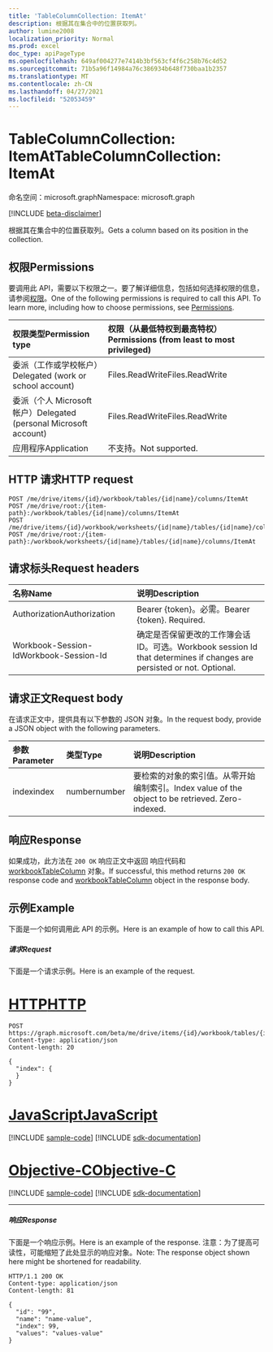 ```yaml
---
title: 'TableColumnCollection: ItemAt'
description: 根据其在集合中的位置获取列。
author: lumine2008
localization_priority: Normal
ms.prod: excel
doc_type: apiPageType
ms.openlocfilehash: 649af004277e7414b3bf563cf4f6c258b76c4d52
ms.sourcegitcommit: 71b5a96f14984a76c386934b648f730baa1b2357
ms.translationtype: MT
ms.contentlocale: zh-CN
ms.lasthandoff: 04/27/2021
ms.locfileid: "52053459"
---
```

# <a name="tablecolumncollection-itemat"></a><span data-ttu-id="f9d8a-103">TableColumnCollection: ItemAt</span><span class="sxs-lookup"><span data-stu-id="f9d8a-103">TableColumnCollection: ItemAt</span></span>

<span data-ttu-id="f9d8a-104">命名空间：microsoft.graph</span><span class="sxs-lookup"><span data-stu-id="f9d8a-104">Namespace: microsoft.graph</span></span>

[!INCLUDE [beta-disclaimer](../../includes/beta-disclaimer.md)]

<span data-ttu-id="f9d8a-105">根据其在集合中的位置获取列。</span><span class="sxs-lookup"><span data-stu-id="f9d8a-105">Gets a column based on its position in the collection.</span></span>
## <a name="permissions"></a><span data-ttu-id="f9d8a-106">权限</span><span class="sxs-lookup"><span data-stu-id="f9d8a-106">Permissions</span></span>
<span data-ttu-id="f9d8a-p101">要调用此 API，需要以下权限之一。要了解详细信息，包括如何选择权限的信息，请参阅[权限](/graph/permissions-reference)。</span><span class="sxs-lookup"><span data-stu-id="f9d8a-p101">One of the following permissions is required to call this API. To learn more, including how to choose permissions, see [Permissions](/graph/permissions-reference).</span></span>

|<span data-ttu-id="f9d8a-109">权限类型</span><span class="sxs-lookup"><span data-stu-id="f9d8a-109">Permission type</span></span>      | <span data-ttu-id="f9d8a-110">权限（从最低特权到最高特权）</span><span class="sxs-lookup"><span data-stu-id="f9d8a-110">Permissions (from least to most privileged)</span></span>              |
|:--------------------|:---------------------------------------------------------|
|<span data-ttu-id="f9d8a-111">委派（工作或学校帐户）</span><span class="sxs-lookup"><span data-stu-id="f9d8a-111">Delegated (work or school account)</span></span> | <span data-ttu-id="f9d8a-112">Files.ReadWrite</span><span class="sxs-lookup"><span data-stu-id="f9d8a-112">Files.ReadWrite</span></span>    |
|<span data-ttu-id="f9d8a-113">委派（个人 Microsoft 帐户）</span><span class="sxs-lookup"><span data-stu-id="f9d8a-113">Delegated (personal Microsoft account)</span></span> | <span data-ttu-id="f9d8a-114">Files.ReadWrite</span><span class="sxs-lookup"><span data-stu-id="f9d8a-114">Files.ReadWrite</span></span>    |
|<span data-ttu-id="f9d8a-115">应用程序</span><span class="sxs-lookup"><span data-stu-id="f9d8a-115">Application</span></span> | <span data-ttu-id="f9d8a-116">不支持。</span><span class="sxs-lookup"><span data-stu-id="f9d8a-116">Not supported.</span></span> |

## <a name="http-request"></a><span data-ttu-id="f9d8a-117">HTTP 请求</span><span class="sxs-lookup"><span data-stu-id="f9d8a-117">HTTP request</span></span>
<!-- { "blockType": "ignored" } -->
```http
POST /me/drive/items/{id}/workbook/tables/{id|name}/columns/ItemAt
POST /me/drive/root:/{item-path}:/workbook/tables/{id|name}/columns/ItemAt
POST /me/drive/items/{id}/workbook/worksheets/{id|name}/tables/{id|name}/columns/ItemAt
POST /me/drive/root:/{item-path}:/workbook/worksheets/{id|name}/tables/{id|name}/columns/ItemAt

```
## <a name="request-headers"></a><span data-ttu-id="f9d8a-118">请求标头</span><span class="sxs-lookup"><span data-stu-id="f9d8a-118">Request headers</span></span>
| <span data-ttu-id="f9d8a-119">名称</span><span class="sxs-lookup"><span data-stu-id="f9d8a-119">Name</span></span>       | <span data-ttu-id="f9d8a-120">说明</span><span class="sxs-lookup"><span data-stu-id="f9d8a-120">Description</span></span>|
|:---------------|:----------|
| <span data-ttu-id="f9d8a-121">Authorization</span><span class="sxs-lookup"><span data-stu-id="f9d8a-121">Authorization</span></span>  | <span data-ttu-id="f9d8a-p102">Bearer {token}。必需。</span><span class="sxs-lookup"><span data-stu-id="f9d8a-p102">Bearer {token}. Required.</span></span> |
| <span data-ttu-id="f9d8a-124">Workbook-Session-Id</span><span class="sxs-lookup"><span data-stu-id="f9d8a-124">Workbook-Session-Id</span></span>  | <span data-ttu-id="f9d8a-p103">确定是否保留更改的工作簿会话 ID。可选。</span><span class="sxs-lookup"><span data-stu-id="f9d8a-p103">Workbook session Id that determines if changes are persisted or not. Optional.</span></span>|

## <a name="request-body"></a><span data-ttu-id="f9d8a-127">请求正文</span><span class="sxs-lookup"><span data-stu-id="f9d8a-127">Request body</span></span>
<span data-ttu-id="f9d8a-128">在请求正文中，提供具有以下参数的 JSON 对象。</span><span class="sxs-lookup"><span data-stu-id="f9d8a-128">In the request body, provide a JSON object with the following parameters.</span></span>

| <span data-ttu-id="f9d8a-129">参数</span><span class="sxs-lookup"><span data-stu-id="f9d8a-129">Parameter</span></span>    | <span data-ttu-id="f9d8a-130">类型</span><span class="sxs-lookup"><span data-stu-id="f9d8a-130">Type</span></span>   |<span data-ttu-id="f9d8a-131">说明</span><span class="sxs-lookup"><span data-stu-id="f9d8a-131">Description</span></span>|
|:---------------|:--------|:----------|
|<span data-ttu-id="f9d8a-132">index</span><span class="sxs-lookup"><span data-stu-id="f9d8a-132">index</span></span>|<span data-ttu-id="f9d8a-133">number</span><span class="sxs-lookup"><span data-stu-id="f9d8a-133">number</span></span>|<span data-ttu-id="f9d8a-p104">要检索的对象的索引值。从零开始编制索引。</span><span class="sxs-lookup"><span data-stu-id="f9d8a-p104">Index value of the object to be retrieved. Zero-indexed.</span></span>|

## <a name="response"></a><span data-ttu-id="f9d8a-136">响应</span><span class="sxs-lookup"><span data-stu-id="f9d8a-136">Response</span></span>

<span data-ttu-id="f9d8a-137">如果成功，此方法在 `200 OK` 响应正文中返回 响应代码和 [workbookTableColumn](../resources/workbooktablecolumn.md) 对象。</span><span class="sxs-lookup"><span data-stu-id="f9d8a-137">If successful, this method returns `200 OK` response code and [workbookTableColumn](../resources/workbooktablecolumn.md) object in the response body.</span></span>

## <a name="example"></a><span data-ttu-id="f9d8a-138">示例</span><span class="sxs-lookup"><span data-stu-id="f9d8a-138">Example</span></span>
<span data-ttu-id="f9d8a-139">下面是一个如何调用此 API 的示例。</span><span class="sxs-lookup"><span data-stu-id="f9d8a-139">Here is an example of how to call this API.</span></span>
##### <a name="request"></a><span data-ttu-id="f9d8a-140">请求</span><span class="sxs-lookup"><span data-stu-id="f9d8a-140">Request</span></span>
<span data-ttu-id="f9d8a-141">下面是一个请求示例。</span><span class="sxs-lookup"><span data-stu-id="f9d8a-141">Here is an example of the request.</span></span>

# <a name="http"></a>[<span data-ttu-id="f9d8a-142">HTTP</span><span class="sxs-lookup"><span data-stu-id="f9d8a-142">HTTP</span></span>](#tab/http)
<!-- {
  "blockType": "request",
  "name": "tablecolumncollection_itemat"
}-->
```http
POST https://graph.microsoft.com/beta/me/drive/items/{id}/workbook/tables/{id|name}/columns/ItemAt
Content-type: application/json
Content-length: 20

{
  "index": {
  }
}
```
# <a name="javascript"></a>[<span data-ttu-id="f9d8a-143">JavaScript</span><span class="sxs-lookup"><span data-stu-id="f9d8a-143">JavaScript</span></span>](#tab/javascript)
[!INCLUDE [sample-code](../includes/snippets/javascript/tablecolumncollection-itemat-javascript-snippets.md)]
[!INCLUDE [sdk-documentation](../includes/snippets/snippets-sdk-documentation-link.md)]

# <a name="objective-c"></a>[<span data-ttu-id="f9d8a-144">Objective-C</span><span class="sxs-lookup"><span data-stu-id="f9d8a-144">Objective-C</span></span>](#tab/objc)
[!INCLUDE [sample-code](../includes/snippets/objc/tablecolumncollection-itemat-objc-snippets.md)]
[!INCLUDE [sdk-documentation](../includes/snippets/snippets-sdk-documentation-link.md)]

---


##### <a name="response"></a><span data-ttu-id="f9d8a-145">响应</span><span class="sxs-lookup"><span data-stu-id="f9d8a-145">Response</span></span>
<span data-ttu-id="f9d8a-146">下面是一个响应示例。</span><span class="sxs-lookup"><span data-stu-id="f9d8a-146">Here is an example of the response.</span></span> <span data-ttu-id="f9d8a-147">注意：为了提高可读性，可能缩短了此处显示的响应对象。</span><span class="sxs-lookup"><span data-stu-id="f9d8a-147">Note: The response object shown here might be shortened for readability.</span></span>
<!-- {
  "blockType": "response",
  "truncated": true,
  "@odata.type": "microsoft.graph.workbookTableColumn"
} -->
```http
HTTP/1.1 200 OK
Content-type: application/json
Content-length: 81

{
  "id": "99",
  "name": "name-value",
  "index": 99,
  "values": "values-value"
}
```

<!-- uuid: 8fcb5dbc-d5aa-4681-8e31-b001d5168d79
2015-10-25 14:57:30 UTC -->
<!--
{
  "type": "#page.annotation",
  "description": "TableColumnCollection: ItemAt",
  "keywords": "",
  "section": "documentation",
  "tocPath": "",
  "suppressions": [
  ]
}
-->


